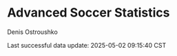 # Advanced Soccer Statistics
Denis Ostroushko

<!-- gfm -->

Last successful data update: 2025-05-02 09:15:40 CST
